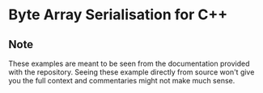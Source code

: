 # Byte Array Serialisation for C++

## Note

These examples are meant to be seen from the documentation provided with the repository.
Seeing these example directly from source won't give you the full context and commentaries might not make much sense.

